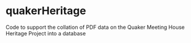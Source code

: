 # quakerHeritage
Code to support the collation of PDF data on the Quaker Meeting House Heritage Project into a database 
